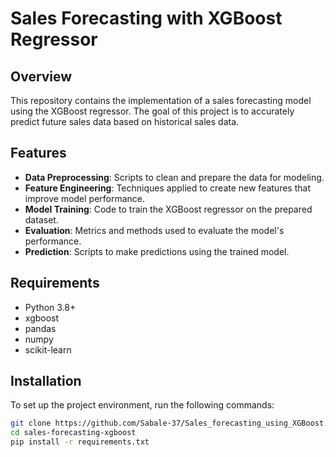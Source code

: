 # Sales Forecasting with XGBoost Regressor

## Overview
This repository contains the implementation of a sales forecasting model using the XGBoost regressor. The goal of this project is to accurately predict future sales data based on historical sales data.

## Features
- **Data Preprocessing**: Scripts to clean and prepare the data for modeling.
- **Feature Engineering**: Techniques applied to create new features that improve model performance.
- **Model Training**: Code to train the XGBoost regressor on the prepared dataset.
- **Evaluation**: Metrics and methods used to evaluate the model's performance.
- **Prediction**: Scripts to make predictions using the trained model.

## Requirements
- Python 3.8+
- xgboost
- pandas
- numpy
- scikit-learn

## Installation
To set up the project environment, run the following commands:
```bash
git clone https://github.com/Sabale-37/Sales_forecasting_using_XGBoost.git
cd sales-forecasting-xgboost
pip install -r requirements.txt
